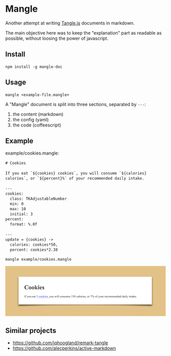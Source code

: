 # Mangle

Another attempt at writing [Tangle.js](http://worrydream.com/Tangle/) documents in markdown.

The main objective here was to keep the "explanation" part as readable as possible, without loosing the power of javascript.

## Install

```shell
npm install -g mangle-doc
```

## Usage

```shell
mangle <example-file.mangle>
```

A "Mangle" document is split into three sections, separated by `---`:
1. the content (markdown)
2. the config (yaml)
3. the code (coffeescript)

## Example

example/cookies.mangle:

```mangle
# Cookies

If you eat `${cookies} cookies`, you will consume `${calories} calories`, or `${percent}%` of your recommended daily intake.

---
cookies:
  class: TKAdjustableNumber
  min: 0
  max: 10
  initial: 3
percent:
  format: %.0f

---
update = {cookies} ->
  calories: cookies*50,
  percent: cookies*2.38
```

```shell
mangle example/cookies.mangle
```

![example/cookies.html](images/cookies.png)

## Similar projects

- https://github.com/jqhoogland/remark-tangle
- https://github.com/alecperkins/active-markdown